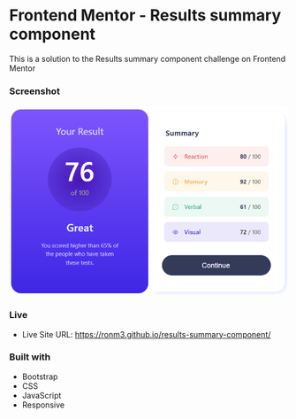 # Frontend Mentor - Results summary component

This is a solution to the Results summary component challenge on Frontend Mentor

### Screenshot

 ![](https://github.com/ronM3/results-summary-component/blob/main/screenshot/finish-screenshot.png)


### Live
- Live Site URL: https://ronm3.github.io/results-summary-component/

### Built with

- Bootstrap
- CSS
- JavaScript
- Responsive 
